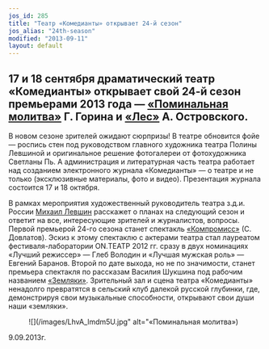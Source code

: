 ```yaml
---
jos_id: 285
title: "Театр «Комедианты» открывает 24-й сезон"
jos_alias: "24th-season"
modified: "2013-09-11"
layout: default
---
```


## 17 и **18** сентября драматический театр «Комедианты» открывает свой 24-й сезон премьерами 2013 года — [«Поминальная молитва»](97-pominalnaia-molitva.html) Г. Горина и [«Лес»](91-les.html) А. Островского.

В новом сезоне зрителей ожидают сюрпризы! В театре обновится фойе — роспись стен под руководством главного художника театра Полины Левшиной и оригинальное решение фотогалереи от фотохудожника Светланы Пь. А администрация и литературная часть театра работает над созданием электронного журнала «Комедианты» — о театре и не только (эксклюзивные материалы, фото и видео). Презентация журнала состоится 17 и 18 октября.

В рамках мероприятия художественный руководитель театра з.д.и. России [Михаил Левшин](153-mihail-levshin.html) расскажет о планах на следующий сезон и ответит на все, интересующие зрителей и журналистов, вопросы. Первой премьерой 24-го сезона станет спектакль [«Компромисс»](282-kompromiss-sdovlatov.html) (С. Довлатов). Эскиз к этому спектаклю с актерами театра стал лауреатом фестиваля-лаборатории ON.ТЕАТР 2012 гг. сразу в двух номинациях «Лучший режиссер» — Глеб Володин и «Лучшая мужская роль» — Евгений Баранов. Второй по дате выхода, но не по значимости, станет премьера спектакля по рассказам Василия Шукшина под рабочим названием [«Земляки»](283-zemlyaki.html). Зрительный зал и сцена театра «Комедианты» ненадолго превратятся в сельский клуб далекой русской глубинки, где, демонстрируя свои музыкальные способности, открывают свои души наши «земляки».

<figure>
![](/images/LhvA_lmdm5U.jpg" alt="«Поминальная молитва»)
</figure>

9.09.2013г.

